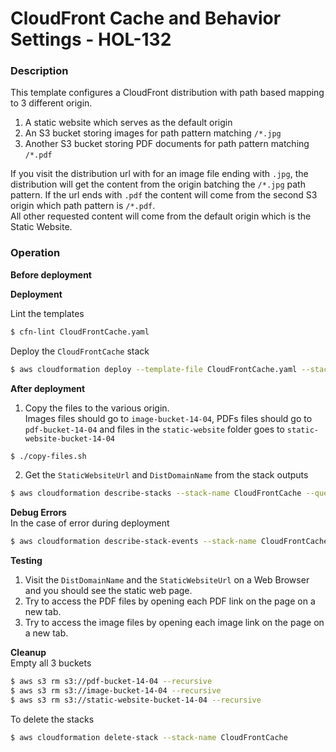# CloudFront Cache and Behavior Settings - HOL-132

### Description

This template configures a CloudFront distribution with path based mapping to 3 different origin.

1. A static website which serves as the default origin
2. An S3 bucket storing images for path pattern matching `/*.jpg`
3. Another S3 bucket storing PDF documents for path pattern matching `/*.pdf`

If you visit the distribution url with for an image file ending with `.jpg`, the distribution will get the content from the origin batching the `/*.jpg` path pattern.
If the url ends with `.pdf` the content will come from the second S3 origin which path pattern is `/*.pdf`.  
All other requested content will come from the default origin which is the Static Website.

### Operation

**Before deployment**

**Deployment**

Lint the templates

```bash
$ cfn-lint CloudFrontCache.yaml
```

Deploy the `CloudFrontCache` stack

```bash
$ aws cloudformation deploy --template-file CloudFrontCache.yaml --stack-name CloudFrontCache
```

**After deployment**

1. Copy the files to the various origin.  
   Images files should go to `image-bucket-14-04`, PDFs files should go to `pdf-bucket-14-04` and files in the `static-website` folder goes to `static-website-bucket-14-04`

```bash
$ ./copy-files.sh
```

2. Get the `StaticWebsiteUrl` and `DistDomainName` from the stack outputs

```bash
$ aws cloudformation describe-stacks --stack-name CloudFrontCache --query "Stacks[0].Outputs" --no-cli-pager
```

**Debug Errors**  
In the case of error during deployment

```bash
$ aws cloudformation describe-stack-events --stack-name CloudFrontCache > events.json
```

**Testing**

1. Visit the `DistDomainName` and the `StaticWebsiteUrl` on a Web Browser and you should see the static web page.
2. Try to access the PDF files by opening each PDF link on the page on a new tab.  
3. Try to access the image files by opening each image link on the page on a new tab.  

**Cleanup**  
Empty all 3 buckets

```bash
$ aws s3 rm s3://pdf-bucket-14-04 --recursive
$ aws s3 rm s3://image-bucket-14-04 --recursive
$ aws s3 rm s3://static-website-bucket-14-04 --recursive
```

To delete the stacks

```bash
$ aws cloudformation delete-stack --stack-name CloudFrontCache
```

